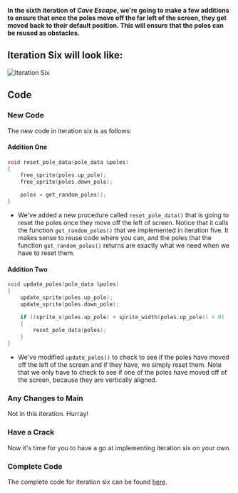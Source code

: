 __In the sixth iteration of *Cave Escape*, we're going to make a few additions to ensure that once the poles move off the far left of the screen, they get moved back to their default position. This will ensure that the poles can be reused as obstacles.__

## Iteration Six will look like:
![Iteration Six](https://raw.githubusercontent.com//cave-escape/master/Documentation/Resources/Images/iteration_6.gif)

## Code

### New Code
The new code in iteration six is as follows:

#### Addition One
```cpp
void reset_pole_data(pole_data &poles)
{
	free_sprite(poles.up_pole);
	free_sprite(poles.down_pole);

	poles = get_random_poles();
}
```
- We've added a new procedure called ```reset_pole_data()``` that is going to reset the poles once they move off the left of screen. Notice that it calls the function ```get_random_poles()``` that we implemented in iteration five. It makes sense to reuse code where you can, and the poles that the function ```get_random_poles()``` returns are exactly what we need when we have to reset them.

#### Addition Two
```cpp    
void update_poles(pole_data &poles)
{
	update_sprite(poles.up_pole);
	update_sprite(poles.down_pole);

	if ((sprite_x(poles.up_pole) + sprite_width(poles.up_pole)) < 0)
	{
		reset_pole_data(poles);
	}
}
```
- We've modified ```update_poles()``` to check to see if the poles have moved off the left of the screen and if they have, we simply reset them. Note that we only have to check to see if one of the poles have moved off of the screen, because they are vertically aligned.

### Any Changes to Main
Not in this iteration. Hurray!

### Have a Crack
Now it's time for you to have a go at implementing iteration six on your own.

### Complete Code
The complete code for iteration six can be found [here](https://raw.githubusercontent.com//cave-escape/master/CPP/CaveEscape/src/cave_escape_6.cpp).
